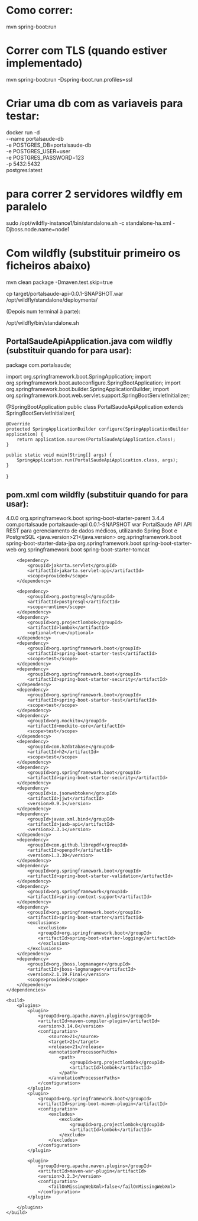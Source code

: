# Como correr:
mvn spring-boot:run

# Correr com TLS (quando estiver implementado)
mvn spring-boot:run -Dspring-boot.run.profiles=ssl

# Criar uma db com as variaveis para testar:
docker run -d \
  --name portalsaude-db \
  -e POSTGRES_DB=portalsaude-db \
  -e POSTGRES_USER=user \
  -e POSTGRES_PASSWORD=123 \
  -p 5432:5432 \
  postgres:latest


# para correr 2 servidores wildfly em paralelo
sudo /opt/wildfly-instance1/bin/standalone.sh -c standalone-ha.xml -Djboss.node.name=node1



# Com wildfly (substituir primeiro os ficheiros abaixo)

mvn clean package -Dmaven.test.skip=true

cp target/portalsaude-api-0.0.1-SNAPSHOT.war /opt/wildfly/standalone/deployments/

(Depois num terminal à parte):

/opt/wildfly/bin/standalone.sh

## PortalSaudeApiApplication.java com wildfly (substituir quando for para usar):

package com.portalsaude;

import org.springframework.boot.SpringApplication;
import org.springframework.boot.autoconfigure.SpringBootApplication;
import org.springframework.boot.builder.SpringApplicationBuilder;
import org.springframework.boot.web.servlet.support.SpringBootServletInitializer;

@SpringBootApplication
public class PortalSaudeApiApplication extends SpringBootServletInitializer{

	@Override
	protected SpringApplicationBuilder configure(SpringApplicationBuilder application) {
		return application.sources(PortalSaudeApiApplication.class);
	}

	public static void main(String[] args) {
		SpringApplication.run(PortalSaudeApiApplication.class, args);
	}

}


## pom.xml com wildfly (substituir quando for para usar):

<?xml version="1.0" encoding="UTF-8"?>
<project xmlns="http://maven.apache.org/POM/4.0.0" xmlns:xsi="http://www.w3.org/2001/XMLSchema-instance"
	xsi:schemaLocation="http://maven.apache.org/POM/4.0.0 https://maven.apache.org/xsd/maven-4.0.0.xsd">
	<modelVersion>4.0.0</modelVersion>
	<parent>
		<groupId>org.springframework.boot</groupId>
		<artifactId>spring-boot-starter-parent</artifactId>
		<version>3.4.4</version>
		<relativePath/> <!-- lookup parent from repository -->
	</parent>
	<groupId>com.portalsaude</groupId>
	<artifactId>portalsaude-api</artifactId>
	<version>0.0.1-SNAPSHOT</version>
	<packaging>war</packaging>
	<name>PortalSaude API</name>
	<description>API REST para gerenciamento de dados médicos, utilizando Spring Boot e PostgreSQL</description>
	<url/>
	<licenses>
		<license/>
	</licenses>
	<developers>
		<developer/>
	</developers>
	<scm>
		<connection/>
		<developerConnection/>
		<tag/>
		<url/>
	</scm>
	<properties>
		<java.version>21</java.version>
	</properties>
	<dependencies>
		<dependency>
			<groupId>org.springframework.boot</groupId>
			<artifactId>spring-boot-starter-data-jpa</artifactId>
		</dependency>
		<dependency>
			<groupId>org.springframework.boot</groupId>
			<artifactId>spring-boot-starter-web</artifactId>
			<exclusions>
				<exclusion>
					<groupId>org.springframework.boot</groupId>
					<artifactId>spring-boot-starter-tomcat</artifactId>
				</exclusion>
			</exclusions>
		</dependency>

		<dependency>
			<groupId>jakarta.servlet</groupId>
			<artifactId>jakarta.servlet-api</artifactId>
			<scope>provided</scope>
		</dependency>

		<dependency>
			<groupId>org.postgresql</groupId>
			<artifactId>postgresql</artifactId>
			<scope>runtime</scope>
		</dependency>
		<dependency>
			<groupId>org.projectlombok</groupId>
			<artifactId>lombok</artifactId>
			<optional>true</optional>
		</dependency>
		<dependency>
			<groupId>org.springframework.boot</groupId>
			<artifactId>spring-boot-starter-test</artifactId>
			<scope>test</scope>
		</dependency>
		<dependency>
			<groupId>org.springframework.boot</groupId>
			<artifactId>spring-boot-starter-security</artifactId>
		</dependency>
		<dependency>
			<groupId>org.springframework.boot</groupId>
			<artifactId>spring-boot-starter-test</artifactId>
			<scope>test</scope>
		</dependency>
		<dependency>
			<groupId>org.mockito</groupId>
			<artifactId>mockito-core</artifactId>
			<scope>test</scope>
		</dependency>
		<dependency>
			<groupId>com.h2database</groupId>
			<artifactId>h2</artifactId>
			<scope>test</scope>
		</dependency>
		<dependency>
			<groupId>org.springframework.boot</groupId>
			<artifactId>spring-boot-starter-security</artifactId>
		</dependency>
		<dependency>
			<groupId>io.jsonwebtoken</groupId>
			<artifactId>jjwt</artifactId>
			<version>0.9.1</version>
		</dependency>
		<dependency>
			<groupId>javax.xml.bind</groupId>
			<artifactId>jaxb-api</artifactId>
			<version>2.3.1</version>
		</dependency>
		<dependency>
    		<groupId>com.github.librepdf</groupId>
    		<artifactId>openpdf</artifactId>
    		<version>1.3.30</version>
		</dependency>
		<dependency>
			<groupId>org.springframework.boot</groupId>
			<artifactId>spring-boot-starter-validation</artifactId>
		</dependency>
		<dependency>
			<groupId>org.springframework</groupId>
			<artifactId>spring-context-support</artifactId>
		</dependency>
		<dependency>
			<groupId>org.springframework.boot</groupId>
			<artifactId>spring-boot-starter</artifactId>
			<exclusions>
				<exclusion>
				<groupId>org.springframework.boot</groupId>
				<artifactId>spring-boot-starter-logging</artifactId>
				</exclusion>
			</exclusions>
		</dependency>
		<dependency>
			<groupId>org.jboss.logmanager</groupId>
			<artifactId>jboss-logmanager</artifactId>
			<version>2.1.19.Final</version>
			<scope>provided</scope>
		</dependency>
	</dependencies>

	<build>
		<plugins>
			<plugin>
				<groupId>org.apache.maven.plugins</groupId>
				<artifactId>maven-compiler-plugin</artifactId>
				<version>3.14.0</version>
				<configuration>
					<source>21</source>
					<target>21</target>
					<release>21</release>
					<annotationProcessorPaths>
						<path>
							<groupId>org.projectlombok</groupId>
							<artifactId>lombok</artifactId>
						</path>
					</annotationProcessorPaths>
				</configuration>
			</plugin>
			<plugin>
				<groupId>org.springframework.boot</groupId>
				<artifactId>spring-boot-maven-plugin</artifactId>
				<configuration>
					<excludes>
						<exclude>
							<groupId>org.projectlombok</groupId>
							<artifactId>lombok</artifactId>
						</exclude>
					</excludes>
				</configuration>
			</plugin>

			<plugin>
				<groupId>org.apache.maven.plugins</groupId>
				<artifactId>maven-war-plugin</artifactId>
				<version>3.2.3</version>
				<configuration>
					<failOnMissingWebXml>false</failOnMissingWebXml>
				</configuration>
			</plugin>

		</plugins>
	</build>

</project>
